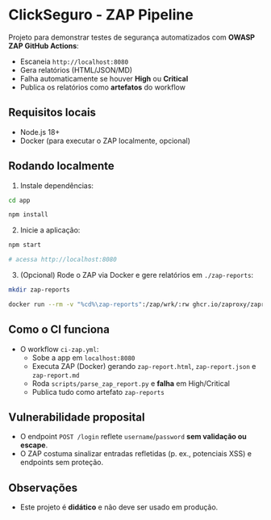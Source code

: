 # ClickSeguro - ZAP Pipeline

Projeto para demonstrar testes de segurança automatizados com **OWASP ZAP GitHub Actions**:
- Escaneia `http://localhost:8080`
- Gera relatórios (HTML/JSON/MD)
- Falha automaticamente se houver **High** ou **Critical**
- Publica os relatórios como **artefatos** do workflow

## Requisitos locais
- Node.js 18+
- Docker (para executar o ZAP localmente, opcional)

## Rodando localmente
1) Instale dependências:
```bash
cd app

npm install
```

2) Inicie a aplicação:
```bash
npm start

# acessa http://localhost:8080
```

3) (Opcional) Rode o ZAP via Docker e gere relatórios em `./zap-reports`:
```bash
mkdir zap-reports

docker run --rm -v "%cd%\zap-reports":/zap/wrk/:rw ghcr.io/zaproxy/zaproxy:stable zap-full-scan.py -t http://host.docker.internal:8080 -r zap-report.html -J zap-report.json -w zap-report.md -I
```

## Como o CI funciona
- O workflow `ci-zap.yml`:
  - Sobe a app em `localhost:8080`
  - Executa ZAP (Docker) gerando `zap-report.html`, `zap-report.json` e `zap-report.md`
  - Roda `scripts/parse_zap_report.py` e **falha** em High/Critical
  - Publica tudo como artefato `zap-reports`

## Vulnerabilidade proposital
- O endpoint `POST /login` reflete `username`/`password` **sem validação ou escape**.
- O ZAP costuma sinalizar entradas refletidas (p. ex., potenciais XSS) e endpoints sem proteção.

## Observações
- Este projeto é **didático** e não deve ser usado em produção.
